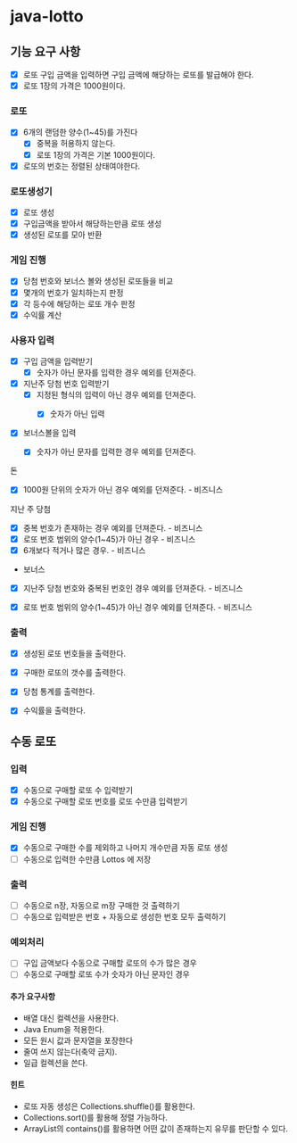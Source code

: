 # java-lotto
## 기능 요구 사항
- [x] 로또 구입 금액을 입력하면 구입 금액에 해당하는 로또를 발급해야 한다.
- [x] 로또 1장의 가격은 1000원이다.

### 로또
- [x] 6개의 랜덤한 양수(1~45)를 가진다
  - [x] 중복을 허용하지 않는다.
  - [x] 로또 1장의 가격은 기본 1000원이다.
- [x] 로또의 번호는 정렬된 상태여야한다. 
   
### 로또생성기
- [x] 로또 생성
- [x] 구입금액을 받아서 해당하는만큼 로또 생성
- [x] 생성된 로또를 모아 반환

### 게임 진행
- [x] 당첨 번호와 보너스 볼와 생성된 로또들을 비교
- [x] 몇개의 번호가 일치하는지 판정
- [x] 각 등수에 해당하는 로또 개수 판정
- [x] 수익률 계산

### 사용자 입력
- [x] 구입 금액을 입력받기
  - [x] 숫자가 아닌 문자를 입력한 경우 예외를 던져준다.
  
- [x] 지난주 당첨 번호 입력받기
  - [x] 지정된 형식의 입력이 아닌 경우 예외를 던져준다.
    - [x] 숫자가 아닌 입력
 
  
- [x] 보너스볼을 입력
  - [x] 숫자가 아닌 문자를 입력한 경우 예외를 던져준다.

  
돈
- [x] 1000원 단위의 숫자가 아닌 경우 예외를 던져준다. - 비즈니스

지난 주 당첨
- [x] 중복 번호가 존재하는 경우 예외를 던져준다. - 비즈니스
- [x] 로또 번호 범위의 양수(1~45)가 아닌 경우 - 비즈니스
- [x] 6개보다 적거나 많은 경우. - 비즈니스

- 보너스
- [x] 지난주 당첨 번호와 중복된 번호인 경우 예외를 던져준다. - 비즈니스
- [x] 로또 번호 범위의 양수(1~45)가 아닌 경우 예외를 던져준다. - 비즈니스
  


### 출력
- [x] 생성된 로또 번호들을 출력한다.
- [x] 구매한 로또의 갯수를 출력한다.
- [x] 당첨 통계를 출력한다.
- [x] 수익률을 출력한다.


## 수동 로또
### 입력
- [x] 수동으로 구매할 로또 수 입력받기
- [x] 수동으로 구매할 로또 번호를 로또 수만큼 입력받기

### 게임 진행
- [x] 수동으로 구매한 수를 제외하고 나머지 개수만큼 자동 로또 생성
- [ ] 수동으로 입력한 수만큼 Lottos 에 저장

### 출력
- [ ] 수동으로 n장, 자동으로 m장 구매한 것 출력하기
- [ ] 수동으로 입력받은 번호 + 자동으로 생성한 번호 모두 출력하기

### 예외처리
- [ ] 구입 금액보다 수동으로 구매할 로또의 수가 많은 경우
- [ ] 수동으로 구매할 로또 수가 숫자가 아닌 문자인 경우

#### 추가 요구사항 
- 배열 대신 컬렉션을 사용한다.
- Java Enum을 적용한다.
- 모든 원시 값과 문자열을 포장한다
- 줄여 쓰지 않는다(축약 금지).
- 일급 컬렉션을 쓴다.

#### 힌트
- 로또 자동 생성은 Collections.shuffle()를 활용한다.
- Collections.sort()를 활용해 정렬 가능하다.
- ArrayList의 contains()를 활용하면 어떤 값이 존재하는지 유무를 판단할 수 있다.

